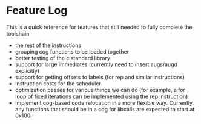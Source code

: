 # Feature Log

This is a quick reference for features that still needed to fully complete the toolchain

- the rest of the instructions
- grouping cog functions to be loaded together
- better testing of the c standard library
- support for large immediates (currently need to insert augs/augd explicitly)
- support for getting offsets to labels (for rep and similar instructions)
- instruction costs for the scheduler
- optimization passes for various things we can do (for example, a for loop of fixed iterations can be implemented using the rep instruction)
- implement cog-based code relocation in a more flexible way. Currently, any functions that should be in a cog for libcalls are expected to start at 0x100.
